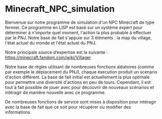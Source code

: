 # Minecraft_NPC_simulation

Bienvenue sur notre programme de simulation d'un NPC Minecraft de type fermier. Ce programme en LISP est basé sur un système expert pour déterminer à n'importe quel moment, l'action la plus probable à effectuer par le PNJ. Notre base de fait s'appuie sur 3 éléments : la map du village, l'état actuel du monde et l'état actuel du PNJ.

Notre principale source d’expertise est la suivante : https://minecraft.fandom.com/wiki/Villager

Notre base de règles utilisant de nombreuses fonctions aléatoires (comme par exemple le déplacement du PNJ), chaque éxecution produit un scenario d'action différent. La base de fait initial est actuellement la plus optimale pour permettre une diversité d'actions en peu de tours. Cependant, il est tout à fait possible de jouer avec pour découvrir de nouveaux scénarios et intéragir de manière nouvelle avec ce programme.


De nombreuses fonctions de service sont mises à disposition pour intéragir avec la base de fait que ce soit pour récupérer ou modifier des informations. 
